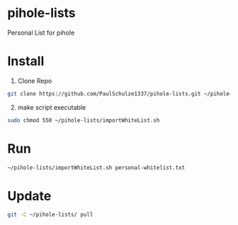 # pihole-lists
Personal List for pihole

# Install

1. Clone Repo

``` bash
git clone https://github.com/PaulSchulze1337/pihole-lists.git ~/pihole-lists/
```

2. make script executable

``` bash
sudo chmod 550 ~/pihole-lists/importWhiteList.sh
```

# Run
``` bash
~/pihole-lists/importWhiteList.sh personal-whitelist.txt
```

# Update
``` bash
git -C ~/pihole-lists/ pull
```